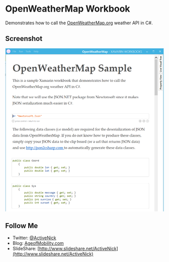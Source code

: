 # OpenWeatherMap Workbook
Demonstrates how to call the [OpenWeatherMap.org](http://openweathermap.org/api) weather API in C#.

## Screenshot
![Screenshot](OpenWeatherMap.PNG)

## Follow Me
* Twitter: [@ActiveNick](http://twitter.com/ActiveNick)
* Blog: [AgeofMobility.com](http://AgeofMobility.com)
* SlideShare: [http://www.slideshare.net/ActiveNick](http://www.slideshare.net/ActiveNick)

